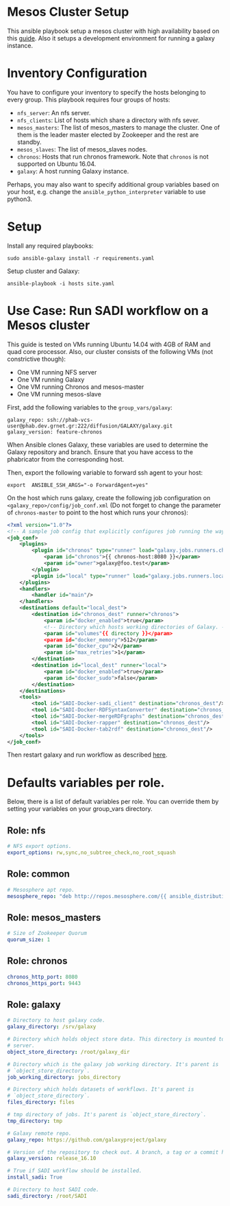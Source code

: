 Mesos Cluster Setup
===================

This ansible playbook setup a mesos cluster with high availability
based on this [guide](https://www.digitalocean.com/community/tutorials/how-to-configure-a-production-ready-mesosphere-cluster-on-ubuntu-14-04).
Also it setups a development environment for running a galaxy instance.

# Inventory Configuration

You have to configure your inventory to specify the hosts belonging
to every group. This playbook requires four groups of hosts:

- `nfs_server`: An nfs server.
- `nfs_clients`: List of hosts which share a directory with nfs sever.
- `mesos_masters`: The list of mesos_masters to manage the cluster.
  One of them is the leader master elected by Zookeeper and the rest
  are standby.
- `mesos_slaves`: The list of mesos_slaves nodes.
- `chronos`: Hosts that run chronos framework. Note that `chronos` is
   not supported on Ubuntu 16.04.
- `galaxy`: A host running Galaxy instance.

Perhaps, you may also want to specify additional group variables
based on your host, e.g. change the `ansible_python_interpreter`
variable to use python3.


# Setup
Install any required playbooks:

```console
sudo ansible-galaxy install -r requirements.yaml
```
Setup cluster and Galaxy:

```console
ansible-playbook -i hosts site.yaml
```

# Use Case: Run SADI workflow on a Mesos cluster
This guide is tested on VMs running Ubuntu 14.04 with 4GB of RAM
and quad core processor. Also, our cluster consists of the following
VMs (not constrictive though):

- One VM running NFS server
- One VM running Galaxy
- One VM running Chronos and mesos-master
- One VM running mesos-slave

First, add the following variables to the `group_vars/galaxy`:

```
galaxy_repo: ssh://phab-vcs-user@phab.dev.grnet.gr:222/diffusion/GALAXY/galaxy.git
galaxy_version: feature-chronos
```

When Ansible clones Galaxy, these variables are used to determine the Galaxy
repository and branch. Ensure that you have access to the phabricator from
the corresponding host.


Then, export the following variable to forward ssh agent to your host:
```
export  ANSIBLE_SSH_ARGS="-o ForwardAgent=yes"
```

On the host which runs galaxy, create the following job configuration on
`<galaxy_repo>/config/job_conf.xml` (Do not forget to change the parameter
of `chronos-master` to point to the host which runs your chronos):

```xml
<?xml version="1.0"?>
<!-- A sample job config that explicitly configures job running the way it is configured by default (if there is no explicit config). -->
<job_conf>
    <plugins>
        <plugin id="chronos" type="runner" load="galaxy.jobs.runners.chronos:ChronosJobRunner" workers="4">
            <param id="chronos">{{ chronos-host:8080 }}</param>
            <param id="owner">galaxy@foo.test</param>
        </plugin>
        <plugin id="local" type="runner" load="galaxy.jobs.runners.local:LocalJobRunner" workers="4"/>
    </plugins>
    <handlers>
        <handler id="main"/>
    </handlers>
    <destinations default="local_dest">
        <destination id="chronos_dest" runner="chronos">
            <param id="docker_enabled">true</param>
            <!-- Directory which hosts working directories of Galaxy. -->
            <param id="volumes"{{ directory }}</param>
            <param id="docker_memory">512</param>
            <param id="docker_cpu">2</param>
            <param id="max_retries">1</param>
        </destination>
        <destination id="local_dest" runner="local">
            <param id="docker_enabled">true</param>
            <param id="docker_sudo">false</param>
        </destination>
    </destinations>
    <tools>
        <tool id="SADI-Docker-sadi_client" destination="chronos_dest"/>
        <tool id="SADI-Docker-RDFSyntaxConverter" destination="chronos_dest"/>
        <tool id="SADI-Docker-mergeRDFgraphs" destination="chronos_dest"/>
        <tool id="SADI-Docker-rapper" destination="chronos_dest"/>
        <tool id="SADI-Docker-tab2rdf" destination="chronos_dest"/>
    </tools>
</job_conf>
```

Then restart galaxy and run workflow as described
[here](https://github.com/mikel-egana-aranguren/SADI-Docker-Galaxy).


# Defaults variables per role.

Below, there is a list of default variables per role. You can override them by
setting your variables on your group_vars directory.

## Role: nfs

```yaml
# NFS export options.
export_options: rw,sync,no_subtree_check,no_root_squash
```

## Role: common

```yaml
# Mesosphere apt repo.
mesosphere_repo: "deb http://repos.mesosphere.com/{{ ansible_distribution | lower }} {{ ansible_distribution_release }} main"
```

## Role: mesos_masters

```yaml
# Size of Zookeeper Quorum
quorum_size: 1
```

## Role: chronos

```yaml
chronos_http_port: 8080
chronos_https_port: 9443
```

## Role: galaxy

```yaml
# Directory to host galaxy code.
galaxy_directory: /srv/galaxy

# Directory which holds object store data. This directory is mounted to an nfs
# server.
object_store_directory: /root/galaxy_dir

# Directory which is the galaxy job working directory. It's parent is
# `object_store_directory`.
job_working_directory: jobs_directory

# Directory which holds datasets of workflows. It's parent is
# `object_store_directory`.
files_directory: files

# tmp directory of jobs. It's parent is `object_store_directory`.
tmp_directory: tmp

# Galaxy remote repo.
galaxy_repo: https://github.com/galaxyproject/galaxy

# Version of the repository to check out. A branch, a tag or a commit hash.
galaxy_version: release_16.10

# True if SADI workflow should be installed.
install_sadi: True

# Directory to host SADI code.
sadi_directory: /root/SADI
```
